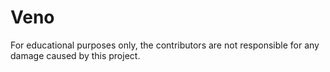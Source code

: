 # Veno
For educational purposes only, the contributors are not responsible for any damage caused by this project.
